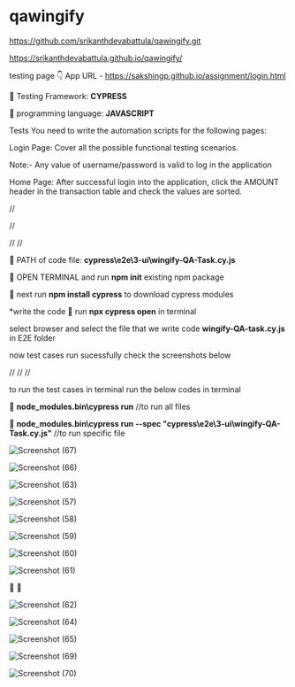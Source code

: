 # qawingify


https://github.com/srikanthdevabattula/qawingify.git

https://srikanthdevabattula.github.io/qawingify/

testing page 👇 
App URL - https://sakshingp.github.io/assignment/login.html

 🌟 Testing Framework: **CYPRESS**

 🌟 programming language: **JAVASCRIPT**

Tests
You need to write the automation scripts for the following pages:

Login Page:
Cover all the possible functional testing scenarios.

Note:- Any value of username/password is valid to log in the application


Home Page:
After successful login into the application, click the AMOUNT header in the transaction table and
check the values are sorted.

//

//

//
//

 🌟 PATH of code file: **cypress\e2e\3-ui\wingify-QA-Task.cy.js** 

 🌟 OPEN TERMINAL and run **npm init** existing npm package

 🌟 next run **npm install cypress**  to download cypress modules

*write the code 
 🌟 run **npx cypress open** in terminal

select browser and select the file that we write code **wingify-QA-task.cy.js**  in E2E folder

now test cases run sucessfully
check the screenshots below


//
//
//


to run the test cases in terminal run the below codes in terminal 


 🌟 **node_modules\.bin\cypress run**   //to run all files


 🌟 **node_modules\.bin\cypress run --spec "cypress\e2e\3-ui\wingify-QA-Task.cy.js"**  //to run specific file

![Screenshot (67)](https://github.com/srikanthdevabattula/qawingify/assets/122144374/a49c5dd6-e0bc-4ec5-8ca8-a7f0e9f012b8)



![Screenshot (66)](https://github.com/srikanthdevabattula/qawingify/assets/122144374/51c46358-e176-489b-8178-14aa9ac62ce7)



![Screenshot (63)](https://github.com/srikanthdevabattula/qawingify/assets/122144374/83d251d5-6d5a-4fe7-92e9-66823689d333)




![Screenshot (57)](https://github.com/srikanthdevabattula/qawingify/assets/122144374/9a70ef5c-392b-4d68-ad71-4a9f8a4fc09a)



![Screenshot (58)](https://github.com/srikanthdevabattula/qawingify/assets/122144374/c16ef965-cee0-4732-9151-2c28b5e2d04b)




![Screenshot (59)](https://github.com/srikanthdevabattula/qawingify/assets/122144374/86d9f08b-ed79-4d4d-b1ee-00538c46adb3)



![Screenshot (60)](https://github.com/srikanthdevabattula/qawingify/assets/122144374/8b0a8320-38d1-4a61-8282-3adba9e1069d)


![Screenshot (61)](https://github.com/srikanthdevabattula/qawingify/assets/122144374/8d38a8e6-44d7-4d69-95b1-2b9a3963abd2)

 🌟  🌟 


![Screenshot (62)](https://github.com/srikanthdevabattula/qawingify/assets/122144374/e9580dee-2ec6-4ae4-871f-7568ddafff02)


![Screenshot (64)](https://github.com/srikanthdevabattula/qawingify/assets/122144374/f6ddfd35-9f05-47fb-bf0f-e32d50eb805a)



![Screenshot (65)](https://github.com/srikanthdevabattula/qawingify/assets/122144374/e57b0e25-b51a-4414-9364-f5fbe1f9a641)



![Screenshot (69)](https://github.com/srikanthdevabattula/qawingify/assets/122144374/030368f9-72ac-4ac7-9423-555e3960aaa8)


![Screenshot (70)](https://github.com/srikanthdevabattula/qawingify/assets/122144374/26fa4029-6d55-4143-a651-d82ad0486023)
